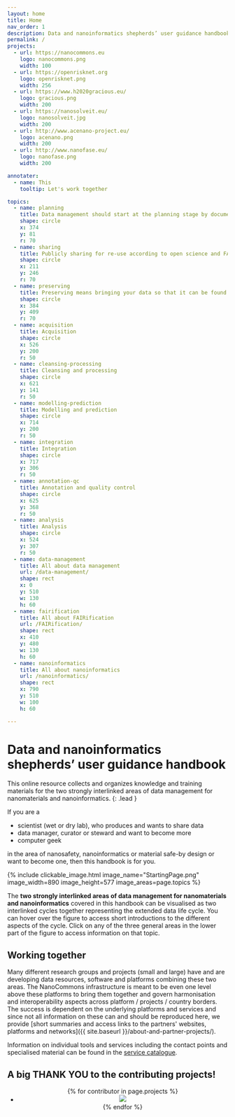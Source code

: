 ```yaml
---
layout: home
title: Home
nav_order: 1
description: Data and nanoinformatics shepherds’ user guidance handbook
permalink: /
projects:
  - url: https://nanocommons.eu
    logo: nanocommons.png
    width: 100
  - url: https://openrisknet.org
    logo: openrisknet.png
    width: 256
  - url: https://www.h2020gracious.eu/
    logo: gracious.png
    width: 200
  - url: https://nanosolveit.eu/
    logo: nanosolveit.jpg
    width: 200
  - url: http://www.acenano-project.eu/
    logo: acenano.png
    width: 200
  - url: http://www.nanofase.eu/
    logo: nanofase.png
    width: 200

annotater:
  - name: This
    tooltip: Let's work together

topics:
  - name: planning
    title: Data management should start at the planning stage by documenting the study design and decisions leading to the selected methods
    shape: circle
    x: 374
    y: 81
    r: 70
  - name: sharing
    title: Publicly sharing for re-use according to open science and FAIR standards
    shape: circle
    x: 211
    y: 246
    r: 70
  - name: preserving
    title: Preserving means bringing your data so that it can be found by you but also in institutional repositories and public data repositories and warehouses
    shape: circle
    x: 384
    y: 409
    r: 70
  - name: acquisition
    title: Acquisition
    shape: circle
    x: 526
    y: 200
    r: 50
  - name: cleansing-processing
    title: Cleansing and processing
    shape: circle
    x: 621
    y: 141
    r: 50
  - name: modelling-prediction
    title: Modelling and prediction
    shape: circle
    x: 714
    y: 200
    r: 50
  - name: integration
    title: Integration
    shape: circle
    x: 717
    y: 306
    r: 50
  - name: annotation-qc
    title: Annotation and quality control
    shape: circle
    x: 625
    y: 368
    r: 50
  - name: analysis
    title: Analysis
    shape: circle
    x: 524
    y: 307
    r: 50
  - name: data-management
    title: All about data management
    url: /data-management/
    shape: rect
    x: 0
    y: 510
    w: 130
    h: 60
  - name: fairification
    title: All about FAIRification
    url: /FAIRification/
    shape: rect
    x: 410
    y: 480
    w: 130
    h: 60
  - name: nanoinformatics
    title: All about nanoinformatics
    url: /nanoinformatics/
    shape: rect
    x: 790
    y: 510
    w: 100
    h: 60

---
```


# Data and nanoinformatics shepherds’ user guidance handbook

This online resource collects and organizes knowledge and training materials for the two strongly interlinked areas of data management for nanomaterials and nanoinformatics.
{: .lead }

If you are a
- scientist (wet or dry lab), who produces and wants to share data
- data manager, curator or steward and want to become more
- computer geek

in the area of nanosafety, nanoinformatics or material safe-by design or want to become one, then this handbook is for you.

{% include clickable_image.html image_name="StartingPage.png" image_width=890 image_height=577 image_areas=page.topics %}


The **two strongly interlinked areas of data management for nanomaterials and nanoinformatics** covered in this handbook can be visualised as two interlinked cycles together representing the extended data life cycle. You can hover over the figure to access short introductions to the different aspects of the cycle. Click on any of the three general areas in the lower part of the figure to access information on that topic.

## Working together
Many different research groups and projects (small and large) have and are developing data resources, software and platforms combining these two areas. The NanoCommons infrastructure is meant to be even one level above these platforms to bring them together and govern harmonisation and interoperability aspects across platform / projects / country borders. The success is dependent on the underlying platforms and services and since not all information on these can and should be reproduced here, we provide [short summaries and access links to the partners' websites, platforms and networks]({{ site.baseurl }}/about-and-partner-projects/).

Information on individual tools and services including the contact points and specialised material can be found in the [service catalogue](https://infrastructure.nanocommons.eu/services/).


## A big THANK YOU to the contributing projects!

<center>
<ul class="list-style-none mt-6">
{% for contributor in page.projects %}
  <li class="d-inline-block mr-3 mb-3">
     <a href="{{ contributor.url }}"><img src="images/logos/{{ contributor.logo }}" width="{{ contributor.width }}"/></a>
  </li>
{% endfor %}
</ul>
</center>

